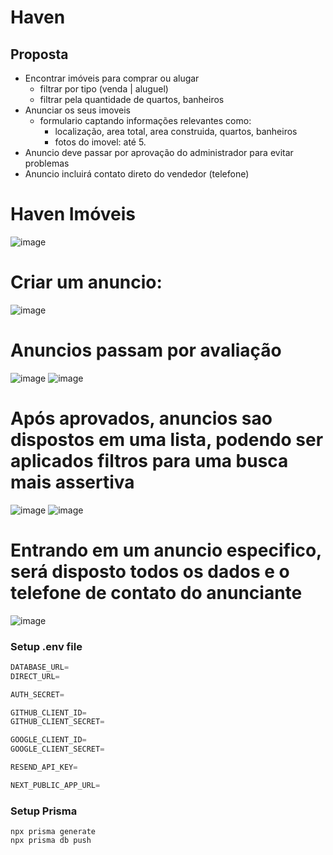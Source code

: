 # Haven

## Proposta

- Encontrar imóveis para comprar ou alugar
    - filtrar por tipo (venda | aluguel)
    - filtrar pela quantidade de quartos, banheiros
- Anunciar os seus imoveis
    - formulario captando informações relevantes como:
        - localização, area total, area construida, quartos, banheiros
        - fotos do imovel: até 5.
- Anuncio deve passar por aprovação do administrador para evitar problemas
- Anuncio incluirá contato direto do vendedor (telefone)

# Haven Imóveis

![image](https://github.com/Eddi3MS/haven/assets/75024157/7dda6b6f-2629-414a-9c65-3834af4d8465)

# Criar um anuncio:

![image](https://github.com/Eddi3MS/haven/assets/75024157/cb046d93-1516-4285-a5b1-233360e33468)

# Anuncios passam por avaliação

![image](https://github.com/Eddi3MS/haven/assets/75024157/a5066ba6-fdb2-4097-b82b-06441d98bde4)
![image](https://github.com/Eddi3MS/haven/assets/75024157/06de7b1a-0747-44cd-b8db-c6bd97679e21)

# Após aprovados, anuncios sao dispostos em uma lista, podendo ser aplicados filtros para uma busca mais assertiva

![image](https://github.com/Eddi3MS/haven/assets/75024157/b43723b2-3478-4666-af46-758932932c85)
![image](https://github.com/Eddi3MS/haven/assets/75024157/6f691afe-66c6-48c8-aa32-1f426c091a5e)

# Entrando em um anuncio especifico, será disposto todos os dados e o telefone de contato do anunciante

![image](https://github.com/Eddi3MS/haven/assets/75024157/337e4700-2ae2-487c-802a-d3d1d098dec3)


### Setup .env file

```js
DATABASE_URL=
DIRECT_URL=

AUTH_SECRET=

GITHUB_CLIENT_ID=
GITHUB_CLIENT_SECRET=

GOOGLE_CLIENT_ID=
GOOGLE_CLIENT_SECRET=

RESEND_API_KEY=

NEXT_PUBLIC_APP_URL=
```

### Setup Prisma

```shell
npx prisma generate
npx prisma db push
```
